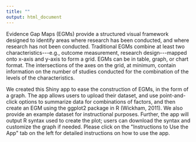 ```yaml
---
title: ""
output: html_document
---
```


Evidence Gap Maps (EGMs) provide a structured visual framework designed to identify areas where research has been conducted, and where research has not been conducted. Traditional EGMs combine at least two characteristics---e.g., outcome measurement, research design---mapped onto x-axis and y-axis to form a grid. EGMs can be in table, graph, or chart format. The intersections of the axes on the grid, at minimum, contain information on the number of studies conducted for the combination of the levels of the characteristics.

We created this Shiny app to ease the construction of EGMs, in the form of a graph. The app allows users to upload their dataset, and use point-and-click options to summarize data for combinations of factors, and then create an EGM using the ggplot2 package in R (Wickham, 2011). We also provide an example dataset for instructional purposes. Further, the app will output R syntax used to create the plot; users can download the syntax and customize the graph if needed. Please click on the "Instructions to Use the App" tab on the left for detailed instructions on how to use the app. 

